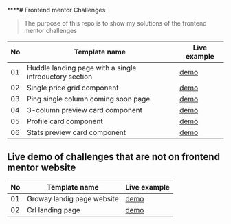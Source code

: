 ****# Frontend mentor Challenges

> The purpose of this repo is to show my solutions of the frontend mentor challenges

|No| Template name                                          | Live example|
|--|--------------------------------------------------------|------------------------------------------------------------------|
|01| Huddle landing page with a single introductory section | [demo](https://the-huddle-landing-page.netlify.app/)
|02| Single price grid component                            | [demo](https://the-single-price-grid-component-master.netlify.app)
|03| Ping single column coming soon page                    | [demo](https://the-ping-coming-soon-page.netlify.app)
|04| 3-column preview card component                        | [demo](https://the-three-column-preview-card.netlify.app)
|05| Profile card component                                 | [demo](https://the-profile-card-component.netlify.app)
|06| Stats preview card component                           | [demo](https://frontend-mentor-challenges-tawny.vercel.app)

## Live demo of challenges that are not on frontend mentor website

|No| Template name                                          | Live example|
|--|--------------------------------------------------------|--------------------------------------------|
|01| Groway landig page website                             | [demo](https://groway-analytics.netlify.app)
|02| Crl landing page                                       | [demo](https://crl-webpage.netlify.app)
